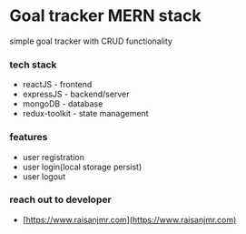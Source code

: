 # Goal tracker MERN stack

simple goal tracker with CRUD functionality

### tech stack

- reactJS - frontend
- expressJS - backend/server
- mongoDB - database
- redux-toolkit - state management

### features

- user registration
- user login(local storage persist)
- user logout

### reach out to developer

- [https://www.raisanjmr.com](https://www.raisanjmr.com)
